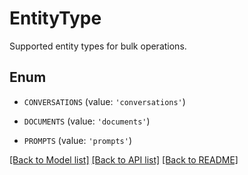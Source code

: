 # EntityType

Supported entity types for bulk operations.

## Enum

* `CONVERSATIONS` (value: `'conversations'`)

* `DOCUMENTS` (value: `'documents'`)

* `PROMPTS` (value: `'prompts'`)

[[Back to Model list]](../README.md#documentation-for-models) [[Back to API list]](../README.md#documentation-for-api-endpoints) [[Back to README]](../README.md)


